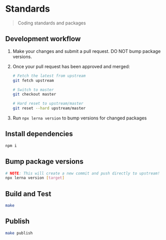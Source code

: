# Standards

> Coding standards and packages

## Development workflow

1. Make your changes and submit a pull request. DO NOT bump package versions.

2. Once your pull request has been approved and merged:
    ```bash
    # Fetch the latest from upstream
    git fetch upstream

    # Switch to master
    git checkout master

    # Hard reset to upstream/master
    git reset --hard upstream/master
    ```

3. Run `npx lerna version` to bump versions for changed packages

## Install dependencies

```bash
npm i
```

## Bump package versions

```bash
# NOTE: This will create a new commit and push directly to upstream!
npx lerna version [target]
```

## Build and Test
```bash
make
```

## Publish
```bash
make publish
```

